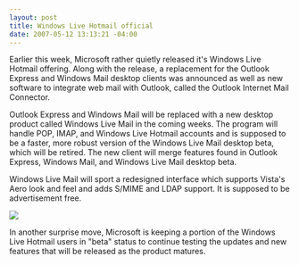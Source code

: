 ```yaml
---
layout: post
title: Windows Live Hotmail official
date: 2007-05-12 13:13:21 -04:00
---
```


Earlier this week, Microsoft rather quietly released it's Windows Live Hotmail offering. Along with the release, a replacement for the Outlook Express and Windows Mail desktop clients was announced as well as new software to integrate web mail with Outlook, called the Outlook Internet Mail Connector.

Outlook Express and Windows Mail will be replaced with a new desktop product called Windows Live Mail in the coming weeks. The program will handle POP, IMAP, and Windows Live Hotmail accounts and is supposed to be a faster, more robust version of the Windows Live Mail desktop beta, which will be retired. The new client will merge features found in Outlook Express, Windows Mail, and Windows Live Mail desktop beta.

Windows Live Mail will sport a redesigned interface which supports Vista's Aero look and feel and adds S/MIME and LDAP support. It is supposed to be advertisement free.

![](http://gwb.blob.core.windows.net/sdorman/WindowsLiveWriter/WindowsLiveHotmailofficial_B9DE/download_15.jpg)

In another surprise move, Microsoft is keeping a portion of the Windows Live Hotmail users in "beta" status to continue testing the updates and new features that will be released as the product matures.
